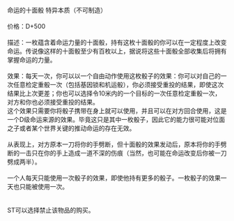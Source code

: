 <title>命运的十面骰</title>
<meta name="GENERATOR" content="WinCHM">
<meta http-equiv="Content-Type" content="text/html; charset=gb2312">
<br>命运的十面骰 特异本质（不可制造）
<br>
<br>价格：D+500
<br>
<br>描述：一枚蕴含着命运力量的十面骰，持有这枚十面骰的你可以在一定程度上改变命运。传说像这样的十面骰至少有百枚以上，据说将这些十面骰全部收集后将拥有掌握命运的力量。
<br>
<br>效果：每天一次，你可以以一个自由动作使用这枚骰子的效果：你可以对自己的一次任意检定重骰一次（包括基因锁和机运骰），你必须接受重投的结果，即使这次结果比上次更差；你也可以选择令10米内的一个目标的一次任意检定重骰一次，对方和你也必须接受重投的结果。
<br>这个效果只需要你将骰子携带在身上就可以使用，并且可以在对方回合使用，这是一个D级命运来源的效果。毕竟这只是其中一枚骰子，因此它的能力很可能对位面之子或者某个世界关键的推动命运的存在无效。
<br>
<br>从表现上，对方原本一刀将你的手劈断，但十面骰的效果发动后，原本将你的手劈断的一击只在你的手上造成一道不深的伤痕（当然，也可能在命运改变后你被一刀劈成两半）。
<br>
<br>一个人每天只能使用一次骰子的效果，即使他持有更多的骰子。一枚骰子的效果一天也只能被使用一次。
<br>
<br>
<br>ST可以选择禁止该物品的购买。